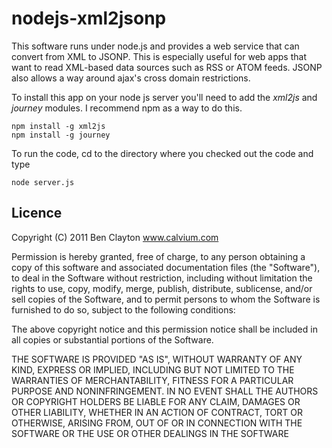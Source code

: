 nodejs-xml2jsonp
================

This software runs under node.js and provides a web service that can convert from XML to JSONP. This is especially
useful for web apps that want to read XML-based data sources such as RSS or ATOM feeds. JSONP also allows a way around
ajax's cross domain restrictions.

To install this app on your node js server you'll need to add the _xml2js_ and _journey_ modules. I recommend npm as
a way to do this.

    npm install -g xml2js
    npm install -g journey

To run the code, cd to the directory where you checked out the code and type

    node server.js

Licence
-------

 Copyright (C) 2011 Ben Clayton www.calvium.com

 Permission is hereby granted, free of charge, to any person obtaining a copy
 of this software and associated documentation files (the "Software"), to deal
 in the Software without restriction, including without limitation the rights
 to use, copy, modify, merge, publish, distribute, sublicense, and/or sell
 copies of the Software, and to permit persons to whom the Software is
 furnished to do so, subject to the following conditions:

 The above copyright notice and this permission notice shall be included in
 all copies or substantial portions of the Software.

 THE SOFTWARE IS PROVIDED "AS IS", WITHOUT WARRANTY OF ANY KIND, EXPRESS OR
 IMPLIED, INCLUDING BUT NOT LIMITED TO THE WARRANTIES OF MERCHANTABILITY,
 FITNESS FOR A PARTICULAR PURPOSE AND NONINFRINGEMENT. IN NO EVENT SHALL THE
 AUTHORS OR COPYRIGHT HOLDERS BE LIABLE FOR ANY CLAIM, DAMAGES OR OTHER
 LIABILITY, WHETHER IN AN ACTION OF CONTRACT, TORT OR OTHERWISE, ARISING FROM,
 OUT OF OR IN CONNECTION WITH THE SOFTWARE OR THE USE OR OTHER DEALINGS IN
 THE SOFTWARE